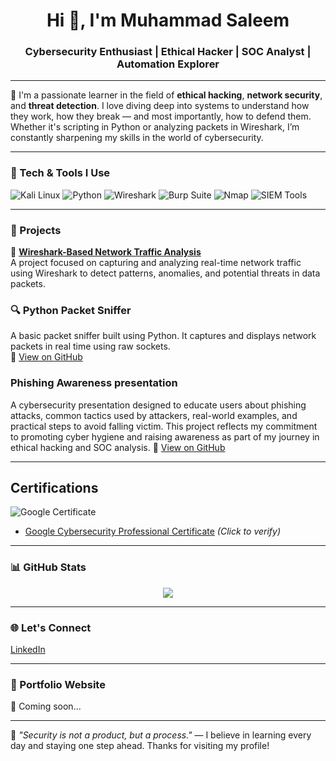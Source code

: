 <h1 align="center">Hi 👋, I'm Muhammad Saleem</h1>
<h3 align="center">Cybersecurity Enthusiast | Ethical Hacker | SOC Analyst | Automation Explorer</h3>

---

🔐 I'm a passionate learner in the field of **ethical hacking**, **network security**, and **threat detection**. I love diving deep into systems to understand how they work, how they break — and most importantly, how to defend them. Whether it's scripting in Python or analyzing packets in Wireshark, I’m constantly sharpening my skills in the world of cybersecurity.

---

### 🧠 Tech & Tools I Use

![Kali Linux](https://img.shields.io/badge/Kali_Linux-557C94?style=flat-square&logo=kalilinux&logoColor=white)
![Python](https://img.shields.io/badge/Python-FFD43B?style=flat-square&logo=python&logoColor=blue)
![Wireshark](https://img.shields.io/badge/Wireshark-1679A7?style=flat-square&logo=wireshark&logoColor=white)
![Burp Suite](https://img.shields.io/badge/Burp_Suite-FF6F00?style=flat-square&logoColor=white)
![Nmap](https://img.shields.io/badge/Nmap-00457C?style=flat-square)
![SIEM Tools](https://img.shields.io/badge/SIEM-Tools-blue?style=flat-square)

---

### 🧪 Projects

🚨 **[Wireshark-Based Network Traffic Analysis](https://docs.google.com/document/d/1LJr9uO7skqqxhoN3ThbBCI08d8sePmks/edit?usp=sharing&ouid=108424203701445013428&rtpof=true&sd=true)**  
A project focused on capturing and analyzing real-time network traffic using Wireshark to detect patterns, anomalies, and potential threats in data packets.


### 🔍 Python Packet Sniffer
A basic packet sniffer built using Python. It captures and displays network packets in real time using raw sockets.  
🔗 [View on GitHub](https://github.com/muhammadsaleem12/CodeAlpha_Basic_Python_Network_Sniffer)

### Phishing Awareness presentation
A cybersecurity presentation designed to educate users about phishing attacks, common tactics used by attackers, real-world examples, and practical steps to avoid falling victim. This project reflects my commitment to promoting cyber hygiene and raising awareness as part of my journey in ethical hacking and SOC analysis.
🔗 [View on GitHub](https://github.com/muhammadsaleem12/CodeAlpha_phishing_awareness_presentation)



---
## Certifications

![Google Certificate](https://img.shields.io/badge/Google-Cybersecurity-blue?logo=google)

- [Google Cybersecurity Professional Certificate](https://www.credly.com/badges/8cb0f256-879d-4105-9cd2-11207e9f3621/public_url) *(Click to verify)*  




---

### 📊 GitHub Stats

<p align="center">
  <img src="https://github-readme-stats.vercel.app/api?username=muhammadsaleem12&show_icons=true&theme=tokyonight" />
</p>

---

### 🌐 Let's Connect

[LinkedIn](https://www.linkedin.com/in/muhammad-saleem-channa-b92a32347/)


---

### 🚧 Portfolio Website

🚀 Coming soon...

---

🧠 *"Security is not a product, but a process."* — I believe in learning every day and staying one step ahead. Thanks for visiting my profile!
